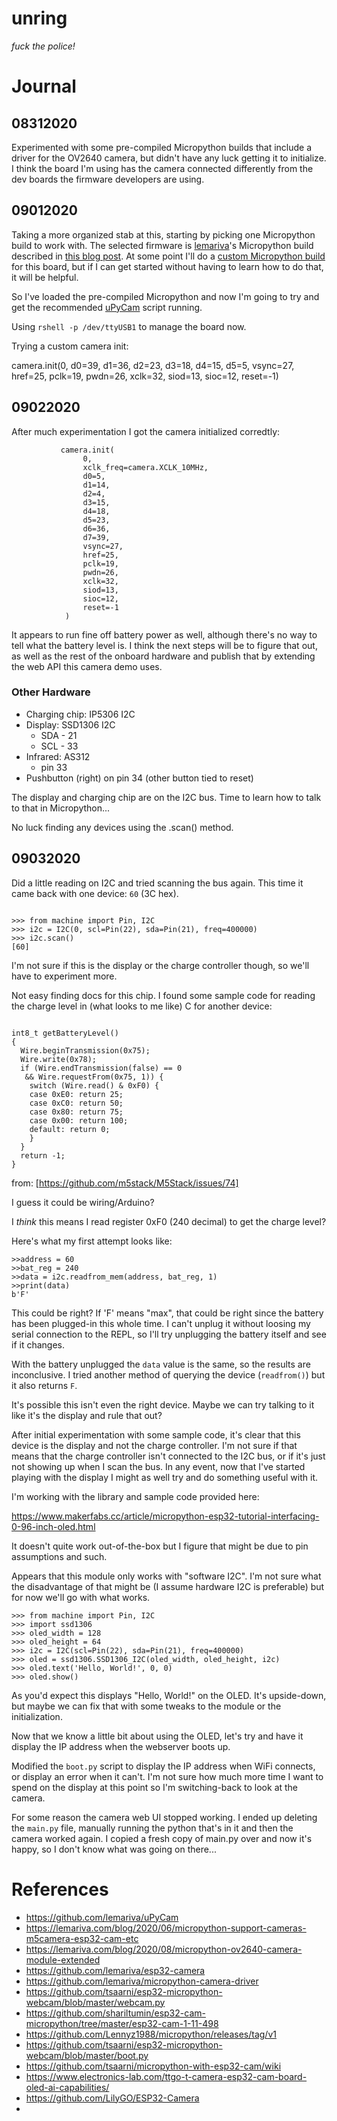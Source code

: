 # unring

*fuck the police!*

# Journal

## 08312020

Experimented with some pre-compiled Micropython builds that include a driver for the OV2640 camera, but didn't have any luck getting it to initialize.  I think the board I'm using has the camera connected differently from the dev boards the firmware developers are using.

## 09012020

Taking a more organized stab at this, starting by picking one Micropython build to work with.  The selected firmware is [lemariva](https://github.com/lemariva/micropython-camera-driver)'s Micropython build described in [this blog post](https://lemariva.com/blog/2020/08/micropython-ov2640-camera-module-extended).  At some point I'll do a [custom Micropython build](https://lemariva.com/blog/2020/06/micropython-support-cameras-m5camera-esp32-cam-etc) for this board, but if I can get started without having to learn how to do that, it will be helpful.


So I've loaded the pre-compiled Micropython and now I'm going to try and get the recommended [uPyCam](https://github.com/lemariva/uPyCam) script running.

Using `rshell -p /dev/ttyUSB1` to manage the board now.

Trying a custom camera init:

camera.init(0, d0=39, d1=36, d2=23, d3=18, d4=15, d5=5, vsync=27, href=25, pclk=19, pwdn=26, xclk=32, siod=13, sioc=12, reset=-1)

## 09022020

After much experimentation I got the camera initialized corredtly:

```
           camera.init(
                0,
                xclk_freq=camera.XCLK_10MHz,
                d0=5,
                d1=14,
                d2=4,
                d3=15,
                d4=18,
                d5=23,
                d6=36,
                d7=39,
                vsync=27,
                href=25,
                pclk=19,
                pwdn=26,
                xclk=32,
                siod=13,
                sioc=12,
                reset=-1
            )
```

It appears to run fine off battery power as well, although there's no way to tell what the battery level is.  I think the next steps will be to figure that out, as well as the rest of the onboard hardware and publish that by extending the web API this camera demo uses.

### Other Hardware

* Charging chip: IP5306 I2C
* Display: SSD1306 I2C
    + SDA - 21
    + SCL - 33
* Infrared: AS312
    + pin 33
* Pushbutton (right) on pin 34 (other button tied to reset)

The display and charging chip are on the I2C bus.  Time to learn how to talk to that in Micropython...

No luck finding any devices using the .scan() method.


## 09032020

Did a little reading on I2C and tried scanning the bus again.  This time it came back with one device: `60` (3C hex).  

```

>>> from machine import Pin, I2C
>>> i2c = I2C(0, scl=Pin(22), sda=Pin(21), freq=400000)
>>> i2c.scan()
[60]

```


I'm not sure if this is the display or the charge controller though, so we'll have to experiment more.

Not easy finding docs for this chip.  I found some sample code for reading the charge level in (what looks to me like) C for another device:

```

int8_t getBatteryLevel()
{
  Wire.beginTransmission(0x75);
  Wire.write(0x78);
  if (Wire.endTransmission(false) == 0
   && Wire.requestFrom(0x75, 1)) {
    switch (Wire.read() & 0xF0) {
    case 0xE0: return 25;
    case 0xC0: return 50;
    case 0x80: return 75;
    case 0x00: return 100;
    default: return 0;
    }
  }
  return -1;
}
```

from: [https://github.com/m5stack/M5Stack/issues/74]

I guess it could be wiring/Arduino?

I *think* this means I read register 0xF0 (240 decimal) to get the charge level?

Here's what my first attempt looks like:

```
>>address = 60
>>bat_reg = 240
>>data = i2c.readfrom_mem(address, bat_reg, 1)
>>print(data)
b'F'
```

This could be right?  If 'F' means "max", that could be right since the battery has been plugged-in this whole time.  I can't unplug it without loosing my serial connection to the REPL, so I'll try unplugging the battery itself and see if it changes.

With the battery unplugged the `data` value is the same, so the results are inconclusive.  I tried another method of querying the device (`readfrom()`) but it also returns `F`.

It's possible this isn't even the right device.  Maybe we can try talking to it like it's the display and rule that out?

After initial experimentation with some sample code, it's clear that this device is the display and not the charge controller.  I'm not sure if that means that the charge controller isn't connected to the I2C bus, or if it's just not showing up when I scan the bus.  In any event, now that I've started playing with the display I might as well try and do something useful with it.

I'm working with the library and sample code provided here:

https://www.makerfabs.cc/article/micropython-esp32-tutorial-interfacing-0-96-inch-oled.html

It doesn't quite work out-of-the-box but I figure that might be due to pin assumptions and such.

Appears that this module only works with "software I2C".  I'm not sure what the disadvantage of that might be (I assume hardware I2C is preferable) but for now we'll go with what works.

```
>>> from machine import Pin, I2C
>>> import ssd1306
>>> oled_width = 128
>>> oled_height = 64
>>> i2c = I2C(scl=Pin(22), sda=Pin(21), freq=400000)
>>> oled = ssd1306.SSD1306_I2C(oled_width, oled_height, i2c)
>>> oled.text('Hello, World!', 0, 0)
>>> oled.show()
```

As you'd expect this displays "Hello, World!" on the OLED.  It's upside-down, but maybe we can fix that with some tweaks to the module or the initialization.

Now that we know a little bit about using the OLED, let's try and have it display the IP address when the webserver boots up.

Modified the `boot.py` script to display the IP address when WiFi connects, or display an error when it can't.  I'm not sure how much more time I want to spend on the display at this point so I'm switching-back to look at the camera.

For some reason the camera web UI stopped working.  I ended up deleting the `main.py` file, manually running the python that's in it and then the camera worked again.  I copied a fresh copy of main.py over and now it's happy, so I don't know what was going on there...





# References

* https://github.com/lemariva/uPyCam
* https://lemariva.com/blog/2020/06/micropython-support-cameras-m5camera-esp32-cam-etc
* https://lemariva.com/blog/2020/08/micropython-ov2640-camera-module-extended
* https://github.com/lemariva/esp32-camera
* https://github.com/lemariva/micropython-camera-driver
* https://github.com/tsaarni/esp32-micropython-webcam/blob/master/webcam.py
* https://github.com/shariltumin/esp32-cam-micropython/tree/master/esp32-cam-1-11-498
* https://github.com/Lennyz1988/micropython/releases/tag/v1
* https://github.com/tsaarni/esp32-micropython-webcam/blob/master/boot.py
* https://github.com/tsaarni/micropython-with-esp32-cam/wiki
* https://www.electronics-lab.com/ttgo-t-camera-esp32-cam-board-oled-ai-capabilities/
* https://github.com/LilyGO/ESP32-Camera
* 
